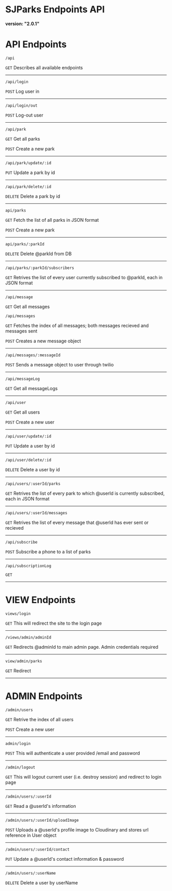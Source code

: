 # SJParks Endpoints API

**version: "2.0.1"**

# API Endpoints

`/api`

`GET` Describes all available endpoints

---

`/api/login`

`POST` Log user in

---

`/api/login/out`

`POST` Log-out user

---

`/api/park`

`GET` Get all parks

`POST` Create a new park

---

`/api/park/update/:id`

`PUT` Update a park by id

---

`/api/park/delete/:id`

`DELETE` Delete a park by id

---

`api/parks`

`GET` Fetch the list of all parks in JSON format

`POST` Create a new park

---

`api/parks/:parkId`

`DELETE` Delete @parkId from DB

---

`/api/parks/:parkId/subscribers`

`GET` Retrives the list of every user currently subscribed to @parkId, each in JSON format

---

`/api/message`

`GET` Get all messages

`/api/messages`

`GET` Fetches the index of all messages; both messages recieved and messages sent

`POST` Creates a new message object

---

`/api/messages/:messageId`

`POST` Sends a message object to user through twilio

---

`/api/messageLog`

`GET` Get all messageLogs

---

`/api/user`

`GET` Get all users

`POST` Create a new user

---

`/api/user/update/:id`

`PUT` Update a user by id

---

`/api/user/delete/:id`

`DELETE` Delete a user by id

---

`/api/users/:userId/parks`

`GET` Retrives the list of every park to which @userId is currently subscribed, each in JSON format

---

`/api/users/:userId/messages`

`GET` Retrives the list of every message that @userId has ever sent or recieved

---

`/api/subscribe`

`POST` Subscribe a phone to a list of parks

---

`/api/subscriptionLog`

`GET`

---

# VIEW Endpoints

`views/login`

`GET` This will redirect the site to the login page

---

`/views/admin/adminId`

`GET` Redirects @adminId to main admin page. Admin credentials required

---

`view/admin/parks`

`GET` Redirect

---

# ADMIN Endpoints

`/admin/users`

`GET` Retrive the index of all users

`POST` Create a new user

---

`admin/login`

`POST` This will authenticate a user provided /email and password

---

`/admin/logout`

`GET` This will logout current user (i.e. destroy session) and redirect to login page

---

`/admin/users/:userId`

`GET` Read a @userId's information

---

`/admin/users/:userId/uploadImage`

`POST` Uploads a @userId's profile image to Cloudinary and stores url reference in User object

---

`/admin/users/:userId/contact`

`PUT` Update a @userId's contact information & password

---

`/admin/users/:userName`

`DELETE` Delete a user by userName
